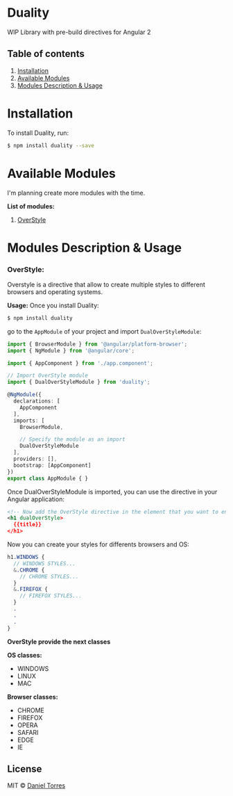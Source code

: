# Duality

WIP Library with pre-build directives for Angular 2

## Table of contents 
1. [Installation](#installation)
2. [Available Modules](#available-modules)
3. [Modules Description & Usage](#modules-description--usage)

# Installation

To install Duality, run:

```bash
$ npm install duality --save
```

# Available Modules

I'm planning create more modules with the time.

**List of modules:**

1. [OverStyle](#overstyle)

# Modules Description & Usage

### OverStyle:

Overstyle is a directive that allow to create multiple styles to different browsers and operating systems.

**Usage:**
Once you install Duality:

```bash
$ npm install duality
```

go to the `AppModule` of your project and import `DualOverStyleModule`:

```typescript
import { BrowserModule } from '@angular/platform-browser';
import { NgModule } from '@angular/core';

import { AppComponent } from './app.component';

// Import OverStyle module
import { DualOverStyleModule } from 'duality';

@NgModule({
  declarations: [
    AppComponent
  ],
  imports: [
    BrowserModule,

    // Specify the module as an import
    DualOverStyleModule
  ],
  providers: [],
  bootstrap: [AppComponent]
})
export class AppModule { }
```

Once DualOverStyleModule is imported, you can use the directive in your Angular application:

```xml
<!-- Now add the OverStyle directive in the element that you want to enable the multi styles -->
<h1 dualOverStyle>
  {{title}}
</h1>
```
Now you can create your styles for differents browsers and OS:
```sass
h1.WINDOWS {
  // WINDOWS STYLES...
  &.CHROME {
    // CHROME STYLES...
  }
  &.FIREFOX {
    // FIREFOX STYLES...
  }
  .
  .
  .
}
```

**OverStyle provide the next classes**

**OS classes:**
* WINDOWS
* LINUX
* MAC

**Browser classes:**
* CHROME
* FIREFOX
* OPERA
* SAFARI
* EDGE
* IE

## License

MIT © [Daniel Torres](mailto:danny908t@gmail.com)
